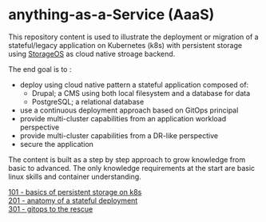 # anything-as-a-Service (AaaS)
This repository content is used to illustrate the deployment or migration of a stateful/legacy application on Kubernetes (k8s) with persistent storage using [StorageOS](https://storageos.com) as cloud native stroage backend.  

The end goal is to :
- deploy using cloud native pattern a stateful application composed of:
  - Drupal; a CMS using both local filesystem and a database for data
  - PostgreSQL; a relational database  
- use a continuous deployment approach based on GitOps principal 
- provide multi-cluster capabilities from an application workload perspective
- provide multi-cluster capabilities from a DR-like perspective
- secure the application

The content is built as a step by step approach to grow knowledge from basic to advanced. The only knowledge requirements at the start are basic linux skills and container understanding. 

[101 - basics of persistent storage on k8s](doc/101/)  
[201 - anatomy of a stateful deployment](doc/201/)  
[301 - gitops to the rescue](doc/301)

